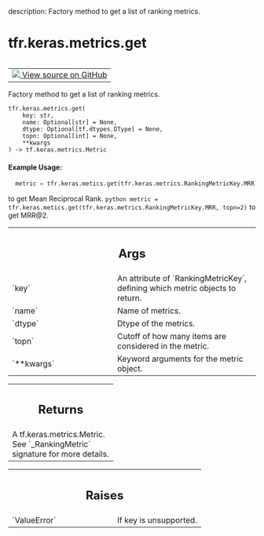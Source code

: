 description: Factory method to get a list of ranking metrics.

<div itemscope itemtype="http://developers.google.com/ReferenceObject">
<meta itemprop="name" content="tfr.keras.metrics.get" />
<meta itemprop="path" content="Stable" />
</div>

# tfr.keras.metrics.get

<!-- Insert buttons and diff -->

<table class="tfo-notebook-buttons tfo-api nocontent" align="left">
<td>
  <a target="_blank" href="https://github.com/tensorflow/ranking/tree/master/tensorflow_ranking/python/keras/metrics.py#L45-L103">
    <img src="https://www.tensorflow.org/images/GitHub-Mark-32px.png" />
    View source on GitHub
  </a>
</td>
</table>

Factory method to get a list of ranking metrics.

<pre class="devsite-click-to-copy prettyprint lang-py tfo-signature-link">
<code>tfr.keras.metrics.get(
    key: str,
    name: Optional[str] = None,
    dtype: Optional[tf.dtypes.DType] = None,
    topn: Optional[int] = None,
    **kwargs
) -> tf.keras.metrics.Metric
</code></pre>

<!-- Placeholder for "Used in" -->

#### Example Usage:

```python
  metric = tfr.keras.metics.get(tfr.keras.metrics.RankingMetricKey.MRR)
```

to get Mean Reciprocal Rank. `python metric =
tfr.keras.metics.get(tfr.keras.metrics.RankingMetricKey.MRR, topn=2)` to get
MRR@2.

<!-- Tabular view -->

 <table class="responsive fixed orange">
<colgroup><col width="214px"><col></colgroup>
<tr><th colspan="2"><h2 class="add-link">Args</h2></th></tr>

<tr>
<td>
`key`
</td>
<td>
An attribute of `RankingMetricKey`, defining which metric objects to
return.
</td>
</tr><tr>
<td>
`name`
</td>
<td>
Name of metrics.
</td>
</tr><tr>
<td>
`dtype`
</td>
<td>
Dtype of the metrics.
</td>
</tr><tr>
<td>
`topn`
</td>
<td>
Cutoff of how many items are considered in the metric.
</td>
</tr><tr>
<td>
`**kwargs`
</td>
<td>
Keyword arguments for the metric object.
</td>
</tr>
</table>

<!-- Tabular view -->

 <table class="responsive fixed orange">
<colgroup><col width="214px"><col></colgroup>
<tr><th colspan="2"><h2 class="add-link">Returns</h2></th></tr>
<tr class="alt">
<td colspan="2">
A tf.keras.metrics.Metric. See `_RankingMetric` signature for more details.
</td>
</tr>

</table>

<!-- Tabular view -->

 <table class="responsive fixed orange">
<colgroup><col width="214px"><col></colgroup>
<tr><th colspan="2"><h2 class="add-link">Raises</h2></th></tr>

<tr>
<td>
`ValueError`
</td>
<td>
If key is unsupported.
</td>
</tr>
</table>
